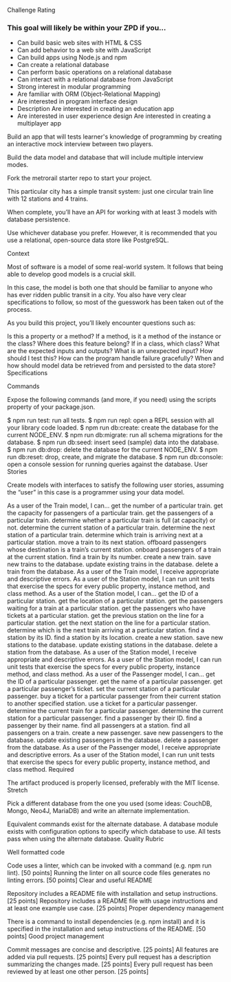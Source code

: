 Challenge Rating

### This goal will likely be within your ZPD if you…

- Can build basic web sites with HTML & CSS
- Can add behavior to a web site with JavaScript
- Can build apps using Node.js and npm
- Can create a relational database
- Can perform basic operations on a relational database
- Can interact with a relational database from JavaScript
- Strong interest in modular programming
- Are familiar with ORM (Object-Relational Mapping)
- Are interested in program interface design
- Description
Are interested in creating an education app
- Are interested in user experience design
Are interested in creating a multiplayer app

Build an app that will tests learner's knowledge of programming by creating an interactive mock interview between two players.

Build the data model and database that will include multiple interview modes.







Fork the metrorail starter repo to start your project.

This particular city has a simple transit system: just one circular train line with 12 stations and 4 trains.

When complete, you’ll have an API for working with at least 3 models with database persistence.

Use whichever database you prefer. However, it is recommended that you use a relational, open-source data store like PostgreSQL.



Context

Most of software is a model of some real-world system. It follows that being able to develop good models is a crucial skill.

In this case, the model is both one that should be familiar to anyone who has ever ridden public transit in a city. You also have very clear specifications to follow, so most of the guesswork has been taken out of the process.

As you build this project, you’ll likely encounter questions such as:

Is this a property or a method?
If a method, is it a method of the instance or the class?
Where does this feature belong? If in a class, which class?
What are the expected inputs and outputs?
What is an unexpected input?
How should I test this?
How can the program handle failure gracefully?
When and how should model data be retrieved from and persisted to the data store?
Specifications

Commands

Expose the following commands (and more, if you need) using the scripts property of your package.json.

 $ npm run test: run all tests.
 $ npm run repl: open a REPL session with all your library code loaded.
 $ npm run db:create: create the database for the current NODE_ENV.
 $ npm run db:migrate: run all schema migrations for the database.
 $ npm run db:seed: insert seed (sample) data into the database.
 $ npm run db:drop: delete the database for the current NODE_ENV.
 $ npm run db:reset: drop, create, and migrate the database.
 $ npm run db:console: open a console session for running queries against the database.
User Stories

Create models with interfaces to satisfy the following user stories, assuming the “user” in this case is a programmer using your data model.

 As a user of the Train model, I can…
 get the number of a particular train.
 get the capacity for passengers of a particular train.
 get the passengers of a particular train.
 determine whether a particular train is full (at capacity) or not.
 determine the current station of a particular train.
 determine the next station of a particular train.
 determine which train is arriving next at a particular station.
 move a train to its next station.
 offboard passengers whose destination is a train’s current station.
 onboard passengers of a train at the current station.
 find a train by its number.
 create a new train.
 save new trains to the database.
 update existing trains in the database.
 delete a train from the database.
 As a user of the Train model, I receive appropriate and descriptive errors.
 As a user of the Station model, I can run unit tests that exercise the specs for every public property, instance method, and class method.
 As a user of the Station model, I can…
 get the ID of a particular station.
 get the location of a particular station.
 get the passengers waiting for a train at a particular station.
 get the passengers who have tickets at a particular station.
 get the previous station on the line for a particular station.
 get the next station on the line for a particular station.
 determine which is the next train arriving at a particular station.
 find a station by its ID.
 find a station by its location.
 create a new station.
 save new stations to the database.
 update existing stations in the database.
 delete a station from the database.
 As a user of the Station model, I receive appropriate and descriptive errors.
 As a user of the Station model, I can run unit tests that exercise the specs for every public property, instance method, and class method.
 As a user of the Passenger model, I can…
 get the ID of a particular passenger.
 get the name of a particular passenger.
 get a particular passenger’s ticket.
 set the current station of a particular passenger.
 buy a ticket for a particular passenger from their current station to another specified station.
 use a ticket for a particular passenger.
 determine the current train for a particular passenger.
 determine the current station for a particular passenger.
 find a passenger by their ID.
 find a passenger by their name.
 find all passengers at a station.
 find all passengers on a train.
 create a new passenger.
 save new passengers to the database.
 update existing passengers in the database.
 delete a passenger from the database.
 As a user of the Passenger model, I receive appropriate and descriptive errors.
 As a user of the Station model, I can run unit tests that exercise the specs for every public property, instance method, and class method.
Required

 The artifact produced is properly licensed, preferably with the MIT license.
Stretch

Pick a different database from the one you used (some ideas: CouchDB, Mongo, Neo4J, MariaDB) and write an alternate implementation.

 Equivalent commands exist for the alternate database.
 A database module exists with configuration options to specify which database to use.
 All tests pass when using the alternate database.
Quality Rubric

Well formatted code

Code uses a linter, which can be invoked with a command (e.g. npm run lint). [50 points]
Running the linter on all source code files generates no linting errors. [50 points]
Clear and useful README

Repository includes a README file with installation and setup instructions. [25 points]
Repository includes a README file with usage instructions and at least one example use case. [25 points]
Proper dependency management

There is a command to install dependencies (e.g. npm install) and it is specified in the installation and setup instructions of the README. [50 points]
Good project management

Commit messages are concise and descriptive. [25 points]
All features are added via pull requests. [25 points]
Every pull request has a description summarizing the changes made. [25 points]
Every pull request has been reviewed by at least one other person. [25 points]

